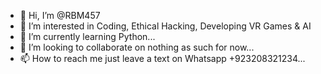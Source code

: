 - 👋 Hi, I’m @RBM457
- 👀 I’m interested in Coding, Ethical Hacking, Developing VR Games & AI
- 🌱 I’m currently learning Python...
- 💞️ I’m looking to collaborate on nothing as such for now...
- 📫 How to reach me just leave a text on Whatsapp +923208321234...

<!---
RBM457/RBM457 is a ✨ special ✨ repository because its `README.md` (this file) appears on your GitHub profile.
You can click the Preview link to take a look at your changes.
--->
